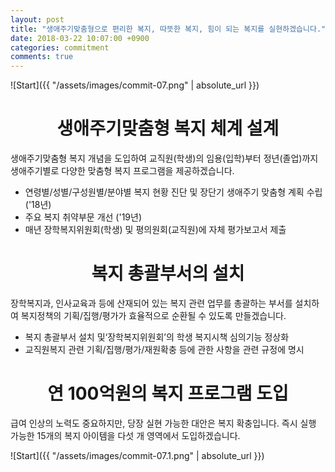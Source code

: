 ```yaml
---
layout: post
title: "생애주기맞춤형으로 편리한 복지, 따뜻한 복지, 힘이 되는 복지를 실현하겠습니다."
date: 2018-03-22 10:07:00 +0900
categories: commitment
comments: true
---
```


![Start]({{ "/assets/images/commit-07.png" | absolute_url }})

# <center>생애주기맞춤형 복지 체계 설계</center>

생애주기맞춤형 복지 개념을 도입하여 교직원(학생)의 임용(입학)부터 정년(졸업)까지 생애주기별로 다양한 맞춤형 복지 프로그램을 제공하겠습니다.

* 연령별/성별/구성원별/분야별 복지 현황 진단 및 장단기 생애주기 맞춤형 계획 수립 ('18년)
* 주요 복지 취약부문 개선 ('19년)
* 매년 장학복지위원회(학생) 및 평의원회(교직원)에 자체 평가보고서 제출

# <center>복지 총괄부서의 설치</center>

장학복지과, 인사교육과 등에 산재되어 있는 복지 관련 업무를 총괄하는 부서를 설치하여 복지정책의 기획/집행/평가가 효율적으로 순환될 수 있도록 만들겠습니다.

* 복지 총괄부서 설치 및‘장학복지위원회’의 학생 복지시책 심의기능 정상화
* 교직원복지 관련 기획/집행/평가/재원확충 등에 관한 사항을 관련 규정에 명시

# <center>연 100억원의 복지 프로그램 도입</center>

급여 인상의 노력도 중요하지만, 당장 실현 가능한 대안은 복지 확충입니다. 즉시 실행 가능한 15개의 복지 아이템을 다섯 개 영역에서 도입하겠습니다.

![Start]({{ "/assets/images/commit-07.1.png" | absolute_url }})
